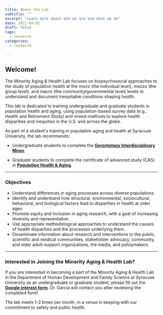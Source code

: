 ```yaml
---
title: About the Lab
subtitle: ""
excerpt: "Learn more about who we are and what we do"
date: 2022-08-01
draft: false
tags:
  - research
categories:
  - research

---
```



## Welcome!

The Minority Aging & Health Lab focuses on biopsychosocial approaches to the study of population health at the micro (the individual level), mezzo (the group level), and macro (the community/governmental level) levels to understand and document inequitable conditions shaping health. 

This lab is dedicated to training undergraduate and graduate students in population health and aging, using population-based survey data (e.g., Health and Retirement Study) and mixed-methods to explore health disparities and inequities in the U.S. and across the globe. 

As part of a student's training in population aging and health at Syracuse University, the lab recommends:

- Undergraduate students to complete the [**Gerontology Interdisciplinary Minor**](https://asi.syr.edu/education/undergraduate-gerontology-minor/).

- Graduate students to complete the certificate of advanced study (CAS) in [**Population Health & Aging**](https://asi.syr.edu/education/21602-2/).

---

### Objectives 

- Understand differences in aging processes across diverse populations. 
- Identify and understand how structural, environmental, sociocultural, behavioral, and biological factors lead to disparities in health at older ages.
- Promote equity and inclusion in aging research, with a goal of increasing diversity and representation.
- Use appropriate methodological approaches to understand the causes of health disparities and the processes underlying them.
- Disseminate information about research and interventions to the public, scientific and medical communities, stakeholder advocacy, community, and older adult-support organizations, the media, and policymakers.

---

### Interested in Joining the Minority Aging & Health Lab?
If you are interested in becoming a part of the Minority Aging & Health Lab in the Department of Human Development and Family Science at Syracuse University as an undergraduate or graduate student, please fill out the [**Google interest form**](https://forms.gle/6fW1PErMubbuJqez8). Dr. García will contact you after reviewing the completed form! 

The lab meets 1-2 times per month, in a venue in keeping with our commitment to safety and public health. 



 
